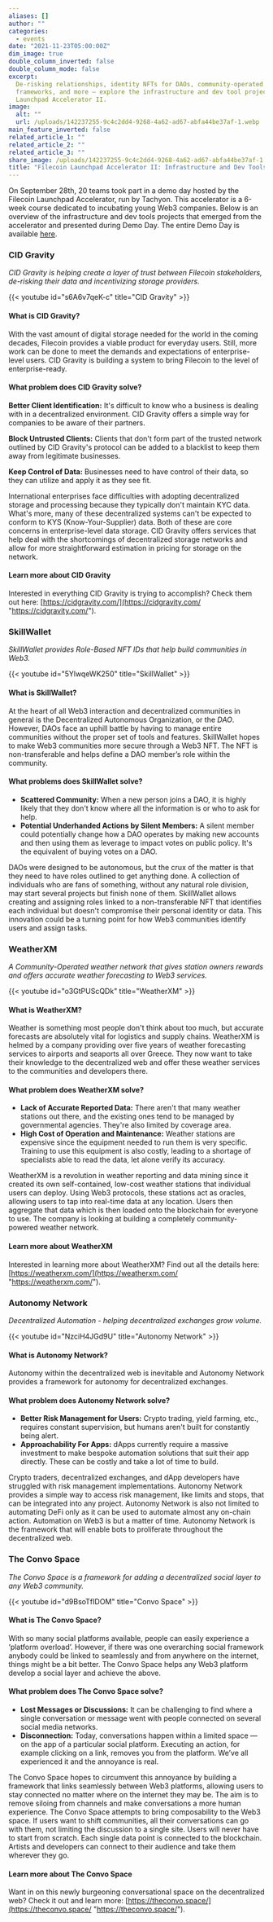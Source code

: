 ```yaml
---
aliases: []
author: ""
categories:
  - events
date: "2021-11-23T05:00:00Z"
dim_image: true
double_column_inverted: false
double_column_mode: false
excerpt:
  De-risking relationships, identity NFTs for DAOs, community-operated weather
  frameworks, and more — explore the infrastructure and dev tool projects from Filecoin
  Launchpad Accelerator II.
image:
  alt: ""
  url: /uploads/142237255-9c4c2dd4-9268-4a62-ad67-abfa44be37af-1.webp
main_feature_inverted: false
related_article_1: ""
related_article_2: ""
related_article_3: ""
share_image: /uploads/142237255-9c4c2dd4-9268-4a62-ad67-abfa44be37af-1.webp
title: "Filecoin Launchpad Accelerator II: Infrastructure and Dev Tools"
---
```


On September 28th, 20 teams took part in a demo day hosted by the Filecoin Launchpad Accelerator, run by Tachyon. This accelerator is a 6-week course dedicated to incubating young Web3 companies. Below is an overview of the infrastructure and dev tools projects that emerged from the accelerator and presented during Demo Day. The entire Demo Day is available [here](https://www.youtube.com/watch?v=UWuaSP6YuJ4).

### CID Gravity

_CID Gravity is helping create a layer of trust between Filecoin stakeholders, de-risking their data and incentivizing storage providers._

{{< youtube id="s6A6v7qeK-c" title="CID Gravity" >}}

#### **What is CID Gravity?**

With the vast amount of digital storage needed for the world in the coming decades, Filecoin provides a viable product for everyday users. Still, more work can be done to meet the demands and expectations of enterprise-level users. CID Gravity is building a system to bring Filecoin to the level of enterprise-ready.

#### **What problem does CID Gravity solve?**

**Better Client Identification:** It's difficult to know who a business is dealing with in a decentralized environment. CID Gravity offers a simple way for companies to be aware of their partners.

**Block Untrusted Clients:** Clients that don't form part of the trusted network outlined by CID Gravity's protocol can be added to a blacklist to keep them away from legitimate businesses.

**Keep Control of Data:** Businesses need to have control of their data, so they can utilize and apply it as they see fit.

International enterprises face difficulties with adopting decentralized storage and processing because they typically don't maintain KYC data. What's more, many of these decentralized systems can't be expected to conform to KYS (Know-Your-Supplier) data. Both of these are core concerns in enterprise-level data storage. CID Gravity offers services that help deal with the shortcomings of decentralized storage networks and allow for more straightforward estimation in pricing for storage on the network.

#### **Learn more about CID Gravity**

Interested in everything CID Gravity is trying to accomplish? Check them out here: [https://cidgravity.com/](https://cidgravity.com/ "https://cidgravity.com/").

### SkillWallet

_SkillWallet provides Role-Based NFT IDs that help build communities in Web3._

{{< youtube id="5YlwqeWK250" title="SkillWallet" >}}

#### **What is SkillWallet?**

At the heart of all Web3 interaction and decentralized communities in general is the Decentralized Autonomous Organization, or the _DAO_. However, DAOs face an uphill battle by having to manage entire communities without the proper set of tools and features. SkillWallet hopes to make Web3 communities more secure through a Web3 NFT. The NFT is non-transferable and helps define a DAO member’s role within the community.

#### **What problems does SkillWallet solve?**

- **Scattered Community:** When a new person joins a DAO, it is highly likely that they don't know where all the information is or who to ask for help.
- **Potential Underhanded Actions by Silent Members:** A silent member could potentially change how a DAO operates by making new accounts and then using them as leverage to impact votes on public policy. It's the equivalent of buying votes on a DAO.

DAOs were designed to be autonomous, but the crux of the matter is that they need to have roles outlined to get anything done. A collection of individuals who are fans of something, without any natural role division, may start several projects but finish none of them. SkillWallet allows creating and assigning roles linked to a non-transferable NFT that identifies each individual but doesn't compromise their personal identity or data. This innovation could be a turning point for how Web3 communities identify users and assign tasks.

### WeatherXM

_A Community-Operated weather network that gives station owners rewards and offers accurate weather forecasting to Web3 services._

{{< youtube id="o3GtPUScQDk" title="WeatherXM" >}}

#### **What is WeatherXM?**

Weather is something most people don't think about too much, but accurate forecasts are absolutely vital for logistics and supply chains. WeatherXM is helmed by a company providing over five years of weather forecasting services to airports and seaports all over Greece. They now want to take their knowledge to the decentralized web and offer these weather services to the communities and developers there.

#### **What problem does WeatherXM solve?**

- **Lack of Accurate Reported Data:** There aren't that many weather stations out there, and the existing ones tend to be managed by governmental agencies. They're also limited by coverage area.
- **High Cost of Operation and Maintenance:** Weather stations are expensive since the equipment needed to run them is very specific. Training to use this equipment is also costly, leading to a shortage of specialists able to read the data, let alone verify its accuracy.

WeatherXM is a revolution in weather reporting and data mining since it created its own self-contained, low-cost weather stations that individual users can deploy. Using Web3 protocols, these stations act as oracles, allowing users to tap into real-time data at any location. Users then aggregate that data which is then loaded onto the blockchain for everyone to use. The company is looking at building a completely community-powered weather network.

#### **Learn more about WeatherXM**

Interested in learning more about WeatherXM? Find out all the details here: [https://weatherxm.com/](https://weatherxm.com/ "https://weatherxm.com/").

### Autonomy Network

_Decentralized Automation - helping decentralized exchanges grow volume._

{{< youtube id="NzciH4JGd9U" title="Autonomy Network" >}}

#### **What is Autonomy Network?**

Autonomy within the decentralized web is inevitable and Autonomy Network provides a framework for autonomy for decentralized exchanges.

#### **What problem does Autonomy Network solve?**

- **Better Risk Management for Users:** Crypto trading, yield farming, etc., requires constant supervision, but humans aren't built for constantly being alert.
- **Approachability For Apps:** dApps currently require a massive investment to make bespoke automation solutions that suit their app directly. These can be costly and take a lot of time to build.

Crypto traders, decentralized exchanges, and dApp developers have struggled with risk management implementations. Autonomy Network provides a simple way to access risk management, like limits and stops, that can be integrated into any project. Autonomy Network is also not limited to automating DeFi only as it can be used to automate almost any on-chain action. Automation on Web3 is but a matter of time. Autonomy Network is the framework that will enable bots to proliferate throughout the decentralized web.

### The Convo Space

_The Convo Space is a framework for adding a decentralized social layer to any Web3 community._

{{< youtube id="d9BsoTfIDOM" title="Convo Space" >}}

#### **What is The Convo Space?**

With so many social platforms available, people can easily experience a ‘platform overload’. However, if there was one overarching social framework anybody could be linked to seamlessly and from anywhere on the internet, things might be a bit better. The Convo Space helps any Web3 platform develop a social layer and achieve the above.

#### **What problem does The Convo Space solve?**

- **Lost Messages or Discussions:** It can be challenging to find where a single conversation or message went with people connected on several social media networks.
- **Disconnection:** Today, conversations happen within a limited space — on the app of a particular social platform. Executing an action, for example clicking on a link, removes you from the platform. We’ve all experienced it and the annoyance is real.

The Convo Space hopes to circumvent this annoyance by building a framework that links seamlessly between Web3 platforms, allowing users to stay connected no matter where on the internet they may be. The aim is to remove siloing from channels and make conversations a more human experience. The Convo Space attempts to bring composability to the Web3 space. If users want to shift communities, all their conversations can go with them, not limiting the discussion to a single site. Users will never have to start from scratch. Each single data point is connected to the blockchain. Artists and developers can connect to their audience and take them wherever they go.

#### **Learn more about The Convo Space**

Want in on this newly burgeoning conversational space on the decentralized web? Check it out and learn more: [https://theconvo.space/](https://theconvo.space/ "https://theconvo.space/").
